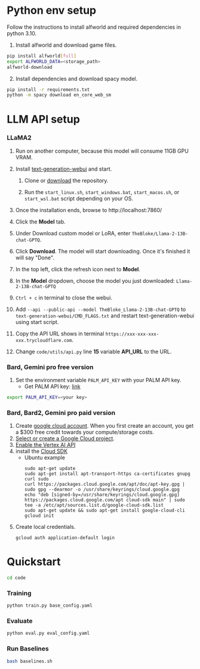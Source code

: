 # Python env setup
Follow the instructions to install alfworld and required dependencies in python 3.10.
1. Install alfworld and download game files.
```bash
pip install alfworld[full]
export ALFWORLD_DATA=<storage_path>
alfworld-download
```
2. Install dependencies and download spacy model.
```bash
pip install -r requirements.txt
python -m spacy download en_core_web_sm
```

# LLM API setup
### LLaMA2
1. Run on another computer, because this model will consume 11GB GPU VRAM. 
1. Install [text-generation-webui](https://github.com/oobabooga/text-generation-webui) and start.
    
    1.  Clone or [download](https://github.com/oobabooga/text-generation-webui/archive/refs/heads/main.zip) the repository.

    2. Run the `start_linux.sh`, `start_windows.bat`, `start_macos.sh`, or `start_wsl.bat` script depending on your OS.
2. Once the installation ends, browse to http://localhost:7860/
3. Click the **Model** tab.
4. Under Download custom model or LoRA, enter `TheBloke/Llama-2-13B-chat-GPTQ`.
5. Click **Download**.
The model will start downloading. Once it's finished it will say "Done".
6. In the top left, click the refresh icon next to **Model**.
7. In the **Model** dropdown, choose the model you just downloaded: `Llama-2-13B-chat-GPTQ`
8. `Ctrl + c` in terminal to close the webui.
9. Add `--api --public-api --model TheBloke_Llama-2-13B-chat-GPTQ` to `text-generation-webui/CMD_FLAGS.txt` and restart text-generation-webui using start script.
10. Copy the API URL shows in terminal `https://xxx-xxx-xxx-xxx.trycloudflare.com`.
11. Change `code/utils/api.py` line **15** variable **API_URL** to the URL.


### Bard, Gemini pro free version
1. Set the environment variable `PALM_API_KEY` with your PALM API key.
    - Get PALM API key: [link](https://makersuite.google.com/app/apikey)

```bash
export PALM_API_KEY=<your key>
```
### Bard, Bard2, Gemini pro paid version
1. Create [google cloud account](https://cloud.google.com/free). When you first create an account, you get a $300 free credit towards your compute/storage costs.
2. [Select or create a Google Cloud project](https://console.cloud.google.com/cloud-resource-manager). 
3. [Enable the Vertex AI API](https://console.cloud.google.com/flows/enableapi?apiid=aiplatform.googleapis.com)
4. install the [Cloud SDK](https://cloud.google.com/sdk)
    - Ubuntu example
        ```bash=
        sudo apt-get update
        sudo apt-get install apt-transport-https ca-certificates gnupg curl sudo
        curl https://packages.cloud.google.com/apt/doc/apt-key.gpg | sudo gpg --dearmor -o /usr/share/keyrings/cloud.google.gpg
        echo "deb [signed-by=/usr/share/keyrings/cloud.google.gpg] https://packages.cloud.google.com/apt cloud-sdk main" | sudo tee -a /etc/apt/sources.list.d/google-cloud-sdk.list
        sudo apt-get update && sudo apt-get install google-cloud-cli
        gcloud init
        ```
5. Create local credentials.
    ```bash
    gcloud auth application-default login
    ```
# Quickstart
```bash
cd code
```
### Training
```bash
python train.py base_config.yaml
```

### Evaluate
```bash
python eval.py eval_config.yaml
```

### Run Baselines
```bash
bash baselines.sh
```
